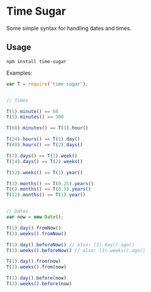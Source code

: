 # Time Sugar

Some simple syntax for handling dates and times.


## Usage

`npm install time-sugar`

Examples:

```javascript
var T = require('time-sugar');


// Times

T(1).minute() == 60
T(5).minutes() == 300

T(60).minutes() == T(1).hour()

T(24).hours() == T(1).day()
T(48).hours() == T(2).days()

T(7).days() == T(1).week()
T(14).days() == T(2).weeks()

T(52).weeks() == T(1).year()

T(3).months() == T(0.25).years()
T(6).months() == T(0.5).years()
T(12).months() == T(1).year()


// Dates
var now = new Date();

T(1).day().fromNow()
T(2).weeks().fromNow()

T(1).day().beforeNow() // also: (1).day().ago()
T(3).weeks().beforeNow() // also: (3).weeks().ago()

T(1).day().from(now)
T(2).weeks().from(now)

T(1).day().before(now)
T(3).weeks().before(now)
```
